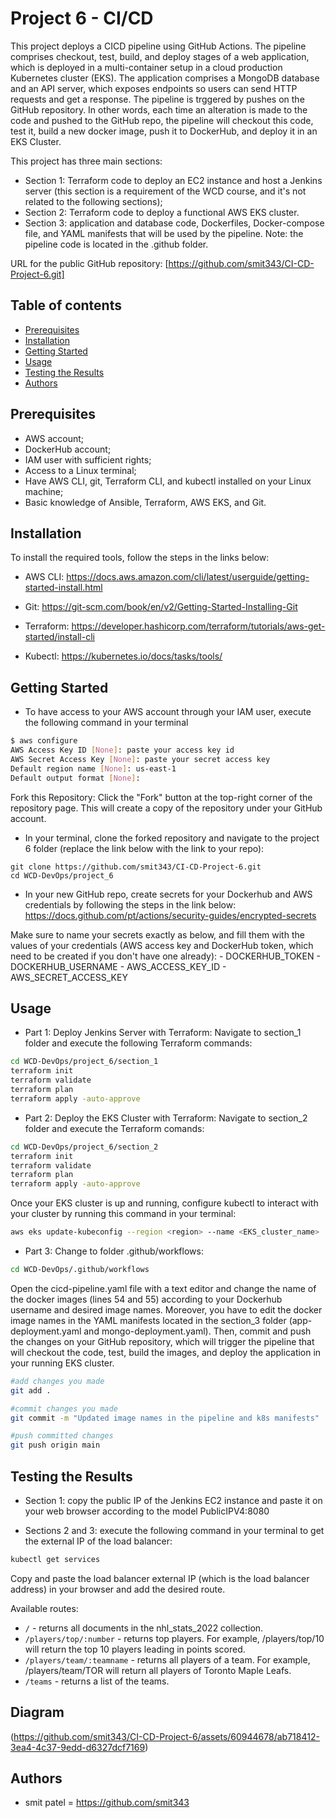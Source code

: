 # Project 6 - CI/CD
This project deploys a CICD pipeline using GitHub Actions. The pipeline comprises checkout, test, build, and deploy stages of a web application, which is deployed in a multi-container setup in a cloud production Kubernetes cluster (EKS). The application comprises a MongoDB database and an API server, which exposes endpoints so users can send HTTP requests and get a response. 
The pipeline is trggered by pushes on the GitHub repository. In other words, each time an alteration is made to the code and pushed to the GitHub repo, the pipeline will checkout this code, test it, build a new docker image, push it to DockerHub, and deploy it in an EKS Cluster.

This project has three main sections:
- Section 1: Terraform code to deploy an EC2 instance and host a Jenkins server (this section is a requirement of the WCD course, and it's not related to the following sections);
- Section 2: Terraform code to deploy a functional AWS EKS cluster.
- Section 3: application and database code, Dockerfiles, Docker-compose file, and YAML manifests that will be used by the pipeline.
Note: the pipeline code is located in the .github folder.

URL for the public GitHub repository: [https://github.com/smit343/CI-CD-Project-6.git]

## Table of contents

- [Prerequisites](#prerequisites)
- [Installation](#installation)
- [Getting Started](#getting-started)
- [Usage](#usage)
- [Testing the Results](#testing-the-results)
- [Authors](#authors)

## Prerequisites

- AWS account;
- DockerHub account;
- IAM user with sufficient rights;
- Access to a Linux terminal;
- Have AWS CLI, git, Terraform CLI, and kubectl installed on your Linux machine;
- Basic knowledge of Ansible, Terraform, AWS EKS, and Git. 

## Installation

To install the required tools, follow the steps in the links below:

- AWS CLI:
https://docs.aws.amazon.com/cli/latest/userguide/getting-started-install.html

- Git:
https://git-scm.com/book/en/v2/Getting-Started-Installing-Git

- Terraform:
https://developer.hashicorp.com/terraform/tutorials/aws-get-started/install-cli

- Kubectl:
https://kubernetes.io/docs/tasks/tools/

## Getting Started

- To have access to your AWS account through your IAM user, execute the following command in your terminal
```sh
$ aws configure
AWS Access Key ID [None]: paste your access key id
AWS Secret Access Key [None]: paste your secret access key
Default region name [None]: us-east-1
Default output format [None]:
```

Fork this Repository:
Click the "Fork" button at the top-right corner of the repository page. This will create a copy of the repository under your GitHub account.

- In your terminal, clone the forked repository and navigate to the project 6 folder (replace the link below with the link to your repo):
```
git clone https://github.com/smit343/CI-CD-Project-6.git
cd WCD-DevOps/project_6
```

- In your new GitHub repo, create secrets for your Dockerhub and AWS credentials by following the steps in the link below:
https://docs.github.com/pt/actions/security-guides/encrypted-secrets

Make sure to name your secrets exactly as below, and fill them with the values of your credentials (AWS access key and DockerHub token, which need to be created if you don't have one already):
    - DOCKERHUB_TOKEN
    - DOCKERHUB_USERNAME
    - AWS_ACCESS_KEY_ID
    - AWS_SECRET_ACCESS_KEY

## Usage

- Part 1: Deploy Jenkins Server with Terraform:
  Navigate to section_1 folder and execute the following Terraform commands:
```sh
cd WCD-DevOps/project_6/section_1
terraform init
terraform validate
terraform plan
terraform apply -auto-approve
```

- Part 2: Deploy the EKS Cluster with Terraform:
    Navigate to section_2 folder and execute the Terraform comands:
```sh
cd WCD-DevOps/project_6/section_2
terraform init
terraform validate
terraform plan
terraform apply -auto-approve
```
Once your EKS cluster is up and running, configure kubectl to interact with your cluster by running this command in your terminal:
```sh
aws eks update-kubeconfig --region <region> --name <EKS_cluster_name>
```

- Part 3:
  Change to folder .github/workflows:
```sh
cd WCD-DevOps/.github/workflows
```
  Open the cicd-pipeline.yaml file with a text editor and change the name of the docker images (lines 54 and 55) according to your Dockerhub username and desired image names. Moreover, you have to edit the docker image names in the YAML manifests located in the section_3 folder (app-deployment.yaml and mongo-deployment.yaml). Then, commit and push the changes on your GitHub repository, which will trigger the pipeline that will checkout the code, test, build the images, and deploy the application in your running EKS cluster.

```sh
#add changes you made
git add .

#commit changes you made
git commit -m "Updated image names in the pipeline and k8s manifests"

#push committed changes 
git push origin main
```

  
## Testing the Results
- Section 1: copy the public IP of the Jenkins EC2 instance and paste it on your web browser according to the model PublicIPV4:8080

- Sections 2 and 3: execute the following command in your terminal to get the external IP of the load balancer:
```sh
kubectl get services
```
Copy and paste the load balancer external IP (which is the load balancer address) in your browser and add the desired route. 

Available routes:

- `/` - returns all documents in the nhl_stats_2022 collection.
- `/players/top/:number` - returns top players. For example, /players/top/10 will return the top 10 players leading in points scored.
- `/players/team/:teamname` - returns all players of a team. For example, /players/team/TOR will return all players of Toronto Maple Leafs.
- `/teams` - returns a list of the teams.

## Diagram

(https://github.com/smit343/CI-CD-Project-6/assets/60944678/ab718412-3ea4-4c37-9edd-d6327dcf7169)


## Authors

- smit patel = https://github.com/smit343

